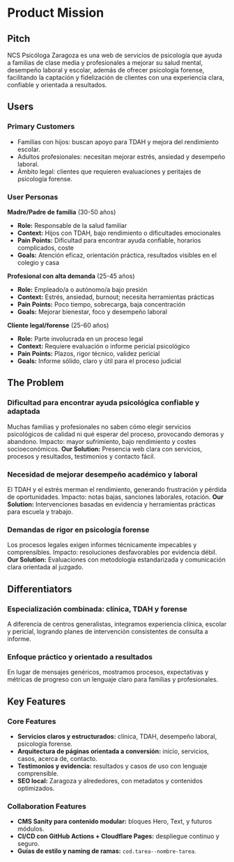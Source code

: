 # Product Mission

## Pitch

NCS Psicóloga Zaragoza es una web de servicios de psicología que ayuda a familias de clase media y profesionales a mejorar su salud mental, desempeño laboral y escolar, además de ofrecer psicología forense, facilitando la captación y fidelización de clientes con una experiencia clara, confiable y orientada a resultados.

## Users

### Primary Customers

- Familias con hijos: buscan apoyo para TDAH y mejora del rendimiento escolar.
- Adultos profesionales: necesitan mejorar estrés, ansiedad y desempeño laboral.
- Ámbito legal: clientes que requieren evaluaciones y peritajes de psicología forense.

### User Personas

**Madre/Padre de familia** (30-50 años)
- **Role:** Responsable de la salud familiar
- **Context:** Hijos con TDAH, bajo rendimiento o dificultades emocionales
- **Pain Points:** Dificultad para encontrar ayuda confiable, horarios complicados, coste
- **Goals:** Atención eficaz, orientación práctica, resultados visibles en el colegio y casa

**Profesional con alta demanda** (25-45 años)
- **Role:** Empleado/a o autónomo/a bajo presión
- **Context:** Estrés, ansiedad, burnout; necesita herramientas prácticas
- **Pain Points:** Poco tiempo, sobrecarga, baja concentración
- **Goals:** Mejorar bienestar, foco y desempeño laboral

**Cliente legal/forense** (25-60 años)
- **Role:** Parte involucrada en un proceso legal
- **Context:** Requiere evaluación o informe pericial psicológico
- **Pain Points:** Plazos, rigor técnico, validez pericial
- **Goals:** Informe sólido, claro y útil para el proceso judicial

## The Problem

### Dificultad para encontrar ayuda psicológica confiable y adaptada
Muchas familias y profesionales no saben cómo elegir servicios psicológicos de calidad ni qué esperar del proceso, provocando demoras y abandono. Impacto: mayor sufrimiento, bajo rendimiento y costes socioeconómicos.
**Our Solution:** Presencia web clara con servicios, procesos y resultados, testimonios y contacto fácil.

### Necesidad de mejorar desempeño académico y laboral
El TDAH y el estrés merman el rendimiento, generando frustración y pérdida de oportunidades. Impacto: notas bajas, sanciones laborales, rotación.
**Our Solution:** Intervenciones basadas en evidencia y herramientas prácticas para escuela y trabajo.

### Demandas de rigor en psicología forense
Los procesos legales exigen informes técnicamente impecables y comprensibles. Impacto: resoluciones desfavorables por evidencia débil.
**Our Solution:** Evaluaciones con metodología estandarizada y comunicación clara orientada al juzgado.

## Differentiators

### Especialización combinada: clínica, TDAH y forense
A diferencia de centros generalistas, integramos experiencia clínica, escolar y pericial, logrando planes de intervención consistentes de consulta a informe.

### Enfoque práctico y orientado a resultados
En lugar de mensajes genéricos, mostramos procesos, expectativas y métricas de progreso con un lenguaje claro para familias y profesionales.

## Key Features

### Core Features
- **Servicios claros y estructurados:** clínica, TDAH, desempeño laboral, psicología forense.
- **Arquitectura de páginas orientada a conversión:** inicio, servicios, casos, acerca de, contacto.
- **Testimonios y evidencia:** resultados y casos de uso con lenguaje comprensible.
- **SEO local:** Zaragoza y alrededores, con metadatos y contenidos optimizados.

### Collaboration Features
- **CMS Sanity para contenido modular:** bloques Hero, Text, y futuros módulos.
- **CI/CD con GitHub Actions + Cloudflare Pages:** despliegue continuo y seguro.
- **Guías de estilo y naming de ramas:** `cod.tarea--nombre-tarea`.

